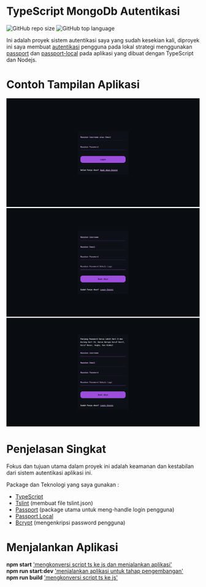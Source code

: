 # TypeScript MongoDb Autentikasi
![GitHub repo size](https://img.shields.io/github/repo-size/febriadj/tsc-mongo-auth?color=bcb8b1&label=repo%20size&logo=github&logoColor=ffffff&style=for-the-badge)
![GitHub top language](https://img.shields.io/github/languages/top/febriadj/tsc-mongo-auth?color=bcb8b1&logo=typescript&logoColor=ffffff&style=for-the-badge)
<br>

Ini adalah proyek sistem autentikasi saya yang sudah kesekian kali, diproyek ini saya membuat <u>autentikasi</u> pengguna pada lokal strategi menggunakan <u>passport</u> dan <u>passport-local</u> pada aplikasi yang dibuat dengan TypeScript dan Nodejs.
<br>

# Contoh Tampilan Aplikasi

![login](public/images/login-page.png)
![register](public/images/register-page.png)
![register](public/images/register-page-failed.png)

# Penjelasan Singkat
Fokus dan tujuan utama dalam proyek ini adalah keamanan dan kestabilan dari sistem autentikasi aplikasi ini.
<br>

Package dan Teknologi yang saya gunakan :
- [TypeScript](https://www.npmjs.com/package/typescript)
- [Tslint](https://www.npmjs.com/package/tslint) (membuat file tslint.json)
- [Passport](https://www.npmjs.com/package/passport) (package utama untuk meng-handle login pengguna)
- [Passport Local](https://www.npmjs.com/package/passport-local)
- [Bcrypt](https://www.npmjs.com/package/bcryptjs) (mengenkripsi password pengguna)

# Menjalankan Aplikasi
<b>npm start</b> <u>'mengkonversi script ts ke js dan menjalankan aplikasi'<br></u>
<b>npm run start:dev</b> <u>'menjalankan aplikasi untuk tahap pengembangan'</u> <br>
<b>npm run build</b> <u>'mengkonversi script ts ke js'<u>